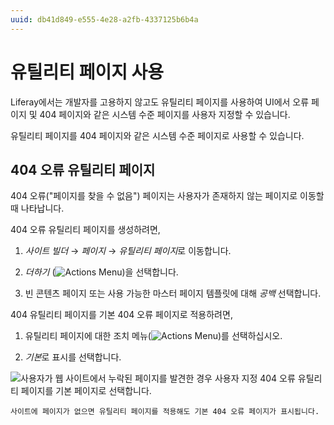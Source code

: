 ```yaml
---
uuid: db41d849-e555-4e28-a2fb-4337125b6b4a
---
```


# 유틸리티 페이지 사용

Liferay에서는 개발자를 고용하지 않고도 유틸리티 페이지를 사용하여 UI에서 오류 페이지 및 404 페이지와 같은 시스템 수준 페이지를 사용자 지정할 수 있습니다.

유틸리티 페이지를 404 페이지와 같은 시스템 수준 페이지로 사용할 수 있습니다.

## 404 오류 유틸리티 페이지

404 오류("페이지를 찾을 수 없음") 페이지는 사용자가 존재하지 않는 페이지로 이동할 때 나타납니다. 

<!-- TASK: LPS-155184 Document 404 Error pages can be added to custom site initializers -->

404 오류 유틸리티 페이지를 생성하려면,

1. *사이트 빌더* &rarr; *페이지* &rarr; *유틸리티 페이지*로 이동합니다.

1. *더하기* (![Actions Menu](../../../images/icon-add.png))을 선택합니다.

1. 빈 콘텐츠 페이지 또는 사용 가능한 마스터 페이지 템플릿에 대해 *공백* 선택합니다.

404 유틸리티 페이지를 기본 404 오류 페이지로 적용하려면,

1. 유틸리티 페이지에 대한 조치 메뉴(![Actions Menu](../../../images/icon-actions.png))를 선택하십시오.

1. *기본*로 표시를 선택합니다.

![사용자가 웹 사이트에서 누락된 페이지를 발견한 경우 사용자 지정 404 오류 유틸리티 페이지를 기본 페이지로 선택합니다.](./using-utility-pages/02.png)

```{note}
사이트에 페이지가 없으면 유틸리티 페이지를 적용해도 기본 404 오류 페이지가 표시됩니다.
```
